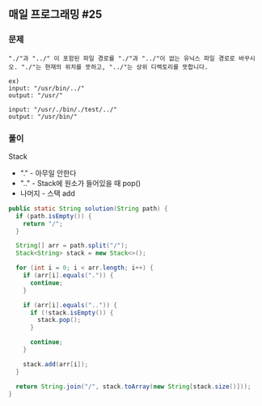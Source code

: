 ## 매일 프로그래밍 #25

### 문제

```
"./"과 "../" 이 포함된 파일 경로를 "./"과 "../"이 없는 유닉스 파일 경로로 바꾸시오. "./"는 현재의 위치를 뜻하고, "../"는 상위 디렉토리를 뜻합니다.

ex)
input: "/usr/bin/../" 
output: "/usr/"

input: "/usr/./bin/./test/../" 
output: "/usr/bin/"
```



### 풀이

Stack

- "." - 아무일 안한다
- ".." - Stack에 원소가 들어있을 때 pop()
- 나머지 - 스택 add



```java
public static String solution(String path) {
  if (path.isEmpty()) {
    return "/";
  }

  String[] arr = path.split("/");
  Stack<String> stack = new Stack<>();

  for (int i = 0; i < arr.length; i++) {
    if (arr[i].equals(".")) {
      continue;
    }

    if (arr[i].equals("..")) {
      if (!stack.isEmpty()) {
        stack.pop();
      }

      continue;
    }

    stack.add(arr[i]);
  }

  return String.join("/", stack.toArray(new String[stack.size()]));
}
```

